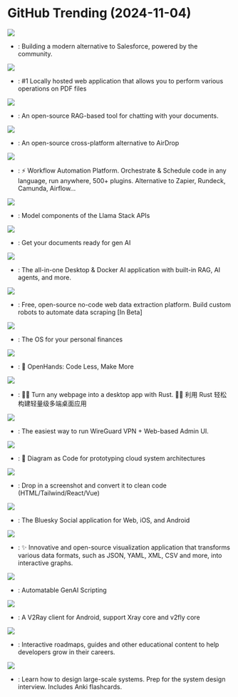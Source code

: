 # GitHub Trending (2024-11-04)

![](https://img.shields.io/badge/TypeScript-New%20468-green?style=flat-square&logo=appveyor)
- [](https://github.comundefined): Building a modern alternative to Salesforce, powered by the community.

![](https://img.shields.io/badge/Java-New%20204-green?style=flat-square&logo=appveyor)
- [](https://github.comundefined): #1 Locally hosted web application that allows you to perform various operations on PDF files

![](https://img.shields.io/badge/Python-New%20219-green?style=flat-square&logo=appveyor)
- [](https://github.comundefined): An open-source RAG-based tool for chatting with your documents.

![](https://img.shields.io/badge/Dart-New%20454-green?style=flat-square&logo=appveyor)
- [](https://github.comundefined): An open-source cross-platform alternative to AirDrop

![](https://img.shields.io/badge/Java-New%20287-green?style=flat-square&logo=appveyor)
- [](https://github.comundefined): ⚡ Workflow Automation Platform. Orchestrate & Schedule code in any language, run anywhere, 500+ plugins. Alternative to Zapier, Rundeck, Camunda, Airflow...

![](https://img.shields.io/badge/Python-New%20118-green?style=flat-square&logo=appveyor)
- [](https://github.comundefined): Model components of the Llama Stack APIs

![](https://img.shields.io/badge/Python-New%201-green?style=flat-square&logo=appveyor)
- [](https://github.comundefined): Get your documents ready for gen AI

![](https://img.shields.io/badge/JavaScript-New%20313-green?style=flat-square&logo=appveyor)
- [](https://github.comundefined): The all-in-one Desktop & Docker AI application with built-in RAG, AI agents, and more.

![](https://img.shields.io/badge/TypeScript-New%20798-green?style=flat-square&logo=appveyor)
- [](https://github.comundefined): Free, open-source no-code web data extraction platform. Build custom robots to automate data scraping [In Beta]

![](https://img.shields.io/badge/Ruby-New%20518-green?style=flat-square&logo=appveyor)
- [](https://github.comundefined): The OS for your personal finances

![](https://img.shields.io/badge/Python-New%20301-green?style=flat-square&logo=appveyor)
- [](https://github.comundefined): 🙌 OpenHands: Code Less, Make More

![](https://img.shields.io/badge/Rust-New%20309-green?style=flat-square&logo=appveyor)
- [](https://github.comundefined): 🤱🏻 Turn any webpage into a desktop app with Rust. 🤱🏻 利用 Rust 轻松构建轻量级多端桌面应用

![](https://img.shields.io/badge/JavaScript-New%2094-green?style=flat-square&logo=appveyor)
- [](https://github.comundefined): The easiest way to run WireGuard VPN + Web-based Admin UI.

![](https://img.shields.io/badge/Python-New%20218-green?style=flat-square&logo=appveyor)
- [](https://github.comundefined): 🎨 Diagram as Code for prototyping cloud system architectures

![](https://img.shields.io/badge/Python-New%20636-green?style=flat-square&logo=appveyor)
- [](https://github.comundefined): Drop in a screenshot and convert it to clean code (HTML/Tailwind/React/Vue)

![](https://img.shields.io/badge/TypeScript-New%20126-green?style=flat-square&logo=appveyor)
- [](https://github.comundefined): The Bluesky Social application for Web, iOS, and Android

![](https://img.shields.io/badge/TypeScript-New%20480-green?style=flat-square&logo=appveyor)
- [](https://github.comundefined): ✨ Innovative and open-source visualization application that transforms various data formats, such as JSON, YAML, XML, CSV and more, into interactive graphs.

![](https://img.shields.io/badge/TypeScript-New%20252-green?style=flat-square&logo=appveyor)
- [](https://github.comundefined): Automatable GenAI Scripting

![](https://img.shields.io/badge/Kotlin-New%2031-green?style=flat-square&logo=appveyor)
- [](https://github.comundefined): A V2Ray client for Android, support Xray core and v2fly core

![](https://img.shields.io/badge/TypeScript-New%20242-green?style=flat-square&logo=appveyor)
- [](https://github.comundefined): Interactive roadmaps, guides and other educational content to help developers grow in their careers.

![](https://img.shields.io/badge/Python-New%20140-green?style=flat-square&logo=appveyor)
- [](https://github.comundefined): Learn how to design large-scale systems. Prep for the system design interview. Includes Anki flashcards.

